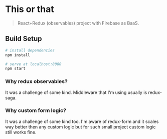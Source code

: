 # This or that

> React+Redux (observables) project with Firebase as BaaS.

## Build Setup

``` bash
# install dependencies
npm install

# serve at localhost:8080
npm start
```

### Why redux observables?
It was a challenge of some kind. Middleware that I'm using usually is redux-saga.

### Why custom form logic?
It was a challenge of some kind too. I'm aware of redux-form and it scales way better then any custom logic but for such small project custom logic still works fine.
